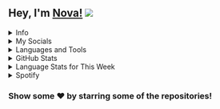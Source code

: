 ## Hey, I'm [Nova!](https://novas.quest) <img src="https://raw.githubusercontent.com/xosupernova/xosupernova/master/wave.gif" width="30px">

<details><summary>Info</summary>
<p>

- 🔭 I’m currently working on [HyberHost](https://hyberhost.com/).
- 🌱 I’m currently learning TypeScript / C#.
- 🏫 I’m currently studying [BSc (Honours) Computing and IT (Communications and Networking)](http://www.open.ac.uk/courses/computing-it/degrees/bsc-computing-it-communications-networking-q62-cnet)
- 💬 Ask me about Game Hosting.
- 📫 How to reach me: **COMING SOON**
- 😄 Pronouns: She/Her
- 😎 Fun fact: I spend almost 12 hours listening songs every day.
</p>
</details>

<details><summary>My Socials</summary>
<p>

<!-- [![Twitter: HeyJack0001](https://img.shields.io/twitter/follow/HeyJack0001?style=social)](https://twitter.com/HeyJack0001) -->
<!-- [![Linkedin: HeyJack0001](https://img.shields.io/badge/-HeyJack0001-blue?style=flat-square&logo=Linkedin&logoColor=white&link=https://www.linkedin.com/in/HeyJack0001/)](https://www.linkedin.com/in/HeyJack0001/) -->
[![GitHub xosupernova](https://img.shields.io/github/followers/xosupernova?label=follow&style=social)](https://github.com/xosupernova)
[![Website](https://img.shields.io/badge/PortfolioWebsite-lunas.quest-2648ff?style=flat-square&logo=google-chrome)](https://lunas.quest/)
<!-- [![discord](https://img.shields.io/badge/Discord-HeyJack%230001-7289DA?logo=discord)](https://discordapp.com/users/203317216106512384) -->
</p>
</details>

<details><summary>Languages and Tools</summary>
<p> 

<code><a href="https://www.javascript.com/"><img height="20" src="https://raw.githubusercontent.com/github/explore/80688e429a7d4ef2fca1e82350fe8e3517d3494d/topics/javascript/javascript.png"></a></code>
<code><a href="https://nodejs.org/"><img height="20" src="https://raw.githubusercontent.com/github/explore/80688e429a7d4ef2fca1e82350fe8e3517d3494d/topics/nodejs/nodejs.png"></a></code>
<code><a href="https://reactjs.org/"><img height="20" src="https://raw.githubusercontent.com/github/explore/80688e429a7d4ef2fca1e82350fe8e3517d3494d/topics/react/react.png"></a></code>
<code><a href="https://www.json.org/"><img height="20" src="https://raw.githubusercontent.com/github/explore/80688e429a7d4ef2fca1e82350fe8e3517d3494d/topics/json/json.png"></a></code>
<code><a href="https://es6.io/"><img height="20" src="https://raw.githubusercontent.com/github/explore/80688e429a7d4ef2fca1e82350fe8e3517d3494d/topics/es6/es6.png"></a></code>
<code><a href="https://www.docker.com/"><img height="20" src="https://raw.githubusercontent.com/github/explore/80688e429a7d4ef2fca1e82350fe8e3517d3494d/topics/docker/docker.png"></a></code>
<code><a href="https://babeljs.io/"><img height="20" src="https://raw.githubusercontent.com/github/explore/80688e429a7d4ef2fca1e82350fe8e3517d3494d/topics/babel/babel.png"></a></code>
</p>
</details>

<details><summary>GitHub Stats</summary>
<p>

<a href="https://github.com/xosupernova">
 <img align="center" src="https://github-readme-stats.vercel.app/api?username=xosupernova&show_icons=true&theme=dark&line_height=27" alt="Luna's github stats"/>
</a>
</p>
</details>

<details><summary>Language Stats for This Week</summary>
<p>

<!--START_SECTION:waka-->
![Code Time](http://img.shields.io/badge/Code%20Time-327%20hrs%2012%20mins-blue)

![Profile Views](http://img.shields.io/badge/Profile%20Views-0-blue)

**🐱 My GitHub Data** 

> 📦 556.8 kB Used in GitHub's Storage 
 > 
> 🏆 2 Contributions in the Year 2024
 > 
> 💼 Opted to Hire
 > 
> 📜 7 Public Repositories 
 > 
> 🔑 10 Private Repositories 
 > 
**I'm a Night 🦉** 

```text
🌞 Morning                0 commits           ░░░░░░░░░░░░░░░░░░░░░░░░░   00.00 % 
🌆 Daytime                94 commits          █████░░░░░░░░░░░░░░░░░░░░   18.61 % 
🌃 Evening                238 commits         ████████████░░░░░░░░░░░░░   47.13 % 
🌙 Night                  173 commits         █████████░░░░░░░░░░░░░░░░   34.26 % 
```
📅 **I'm Most Productive on Thursday** 

```text
Monday                   67 commits          ███░░░░░░░░░░░░░░░░░░░░░░   13.27 % 
Tuesday                  66 commits          ███░░░░░░░░░░░░░░░░░░░░░░   13.07 % 
Wednesday                83 commits          ████░░░░░░░░░░░░░░░░░░░░░   16.44 % 
Thursday                 154 commits         ████████░░░░░░░░░░░░░░░░░   30.50 % 
Friday                   97 commits          █████░░░░░░░░░░░░░░░░░░░░   19.21 % 
Saturday                 30 commits          █░░░░░░░░░░░░░░░░░░░░░░░░   05.94 % 
Sunday                   8 commits           ░░░░░░░░░░░░░░░░░░░░░░░░░   01.58 % 
```


📊 **This Week I Spent My Time On** 

```text
🕑︎ Time Zone: Europe/London

💬 Programming Languages: 
No Activity Tracked This Week

🔥 Editors: 
No Activity Tracked This Week

🐱‍💻 Projects: 
No Activity Tracked This Week

💻 Operating System: 
No Activity Tracked This Week
```

**I Mostly Code in JavaScript** 

```text
JavaScript               6 repos             ████████████░░░░░░░░░░░░░   50.00 % 
Lua                      2 repos             ████░░░░░░░░░░░░░░░░░░░░░   16.67 % 
TypeScript               1 repo              ██░░░░░░░░░░░░░░░░░░░░░░░   08.33 % 
PowerShell               1 repo              ██░░░░░░░░░░░░░░░░░░░░░░░   08.33 % 
Python                   1 repo              ██░░░░░░░░░░░░░░░░░░░░░░░   08.33 % 
```



**Timeline**

![Lines of Code chart](https://raw.githubusercontent.com/xosupernova/xosupernova/master/assets/bar_graph.png)


 Last Updated on 12/02/2024 16:34:36 UTC
<!--END_SECTION:waka-->
</p>
</details>

<details><summary>Spotify</summary>
<p>

[![spotify-github-profile](https://spotify-github-profile.vercel.app/api/view?uid=h0sd8uxnbq3rs51ob32cqilmn&cover_image=true&theme=default)](https://github.com/kittinan/spotify-github-profile)
</p>
</details>

### Show some ❤️ by starring some of the repositories!
